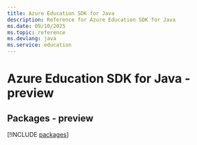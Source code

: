 ```yaml
---
title: Azure Education SDK for Java
description: Reference for Azure Education SDK for Java
ms.date: 09/10/2025
ms.topic: reference
ms.devlang: java
ms.service: education
---
```

# Azure Education SDK for Java - preview
## Packages - preview
[!INCLUDE [packages](education-index.md)]